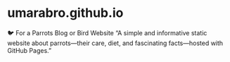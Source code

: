 # umarabro.github.io
🐦 For a Parrots Blog or Bird Website  “A simple and informative static website about parrots—their care, diet, and fascinating facts—hosted with GitHub Pages.”
